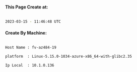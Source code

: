 
   
#### This Page Create at:

```bash

2023-03-15 - 11:46:48 UTC

```

#### Create By Machine:

```bash

Host Name : fv-az484-19

platform  : Linux-5.15.0-1034-azure-x86_64-with-glibc2.35

Ip Local  : 10.1.0.136

```

